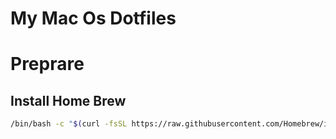 # My Mac Os Dotfiles

# Preprare

## Install Home Brew
```bash
/bin/bash -c "$(curl -fsSL https://raw.githubusercontent.com/Homebrew/install/HEAD/install.sh)"
```
